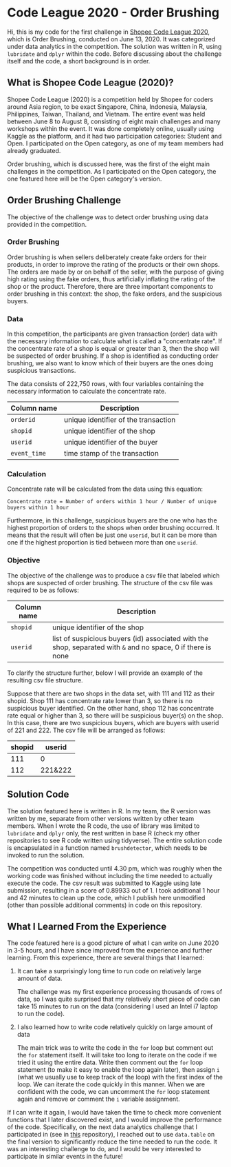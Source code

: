 # Code League 2020 - Order Brushing

Hi, this is my code for the first challenge in [Shopee Code League 2020](https://careers.shopee.sg/codeleague), which is Order Brushing, conducted on June 13, 2020. It was categorized under data analytics in the competition. The solution was written in R, using `lubridate` and `dplyr` within the code. Before discussing about the challenge itself and the code, a short background is in order.


## What is Shopee Code League (2020)?

Shopee Code League (2020) is a competition held by Shopee for coders around Asia region, to be exact Singapore, China, Indonesia, Malaysia, Philippines, Taiwan, Thailand, and Vietnam. The entire event was held between June 8 to August 8, consisting of eight main challenges and many workshops within the event. It was done completely online, usually using Kaggle as the platform, and it had two participation categories: Student and Open. I participated on the Open category, as one of my team members had already graduated. 

Order brushing, which is discussed here, was the first of the eight main challenges in the competition. As I participated on the Open category, the one featured here will be the Open category's version.


## Order Brushing Challenge

The objective of the challenge was to detect order brushing using data provided in the competition. 

### Order Brushing

Order brushing is when sellers deliberately create fake orders for their products, in order to improve the rating of the products or their own shops. The orders are made by or on behalf of the seller, with the purpose of giving high rating using the fake orders, thus artificially inflating the rating of the shop or the product. Therefore, there are three important components to order brushing in this context: the shop, the fake orders, and the suspicious buyers.

### Data

In this competition, the participants are given transaction (order) data with the necessary information to calculate what is called a "concentrate rate". If the concentrate rate of a shop is equal or greater than 3, then the shop will be suspected of order brushing. If a shop is identified as conducting order brushing, we also want to know which of their buyers are the ones doing suspicious transactions.

The data consists of 222,750 rows, with four variables containing the necessary information to calculate the concentrate rate.

Column name | Description
----------- | -----------
`orderid`   | unique identifier of the transaction
`shopid`    | unique identifier of the shop
`userid`    | unique identifier of the buyer
`event_time`| time stamp of the transaction

### Calculation

Concentrate rate will be calculated from the data using this equation:

```
Concentrate rate = Number of orders within 1 hour / Number of unique buyers within 1 hour
```

Furthermore, in this challenge, suspicious buyers are the one who has the highest proportion of orders to the shops when order brushing occurred. It means that the result will often be just one `userid`, but it can be more than one if the highest proportion is tied between more than one `userid`.

### Objective

The objective of the challenge was to produce a csv file that labeled which shops are suspected of order brushing. The structure of the csv file was required to be as follows:

Column name | Description
----------- | -----------
`shopid`      | unique identifier of the shop
`userid`      | list of suspicious buyers (id) associated with the shop, separated with `&` and no space, 0 if there is none


To clarify the structure further, below I will provide an example of the resulting csv file structure. 

Suppose that there are two shops in the data set, with 111 and 112 as their shopid. Shop 111 has concentrate rate lower than 3, so there is no suspicious buyer identified. On the other hand, shop 112 has concentrate rate equal or higher than 3, so there will be suspicious buyer(s) on the shop. In this case, there are two suspicious buyers, which are buyers with userid of 221 and 222. The csv file will be arranged as follows:

shopid  | userid
------- | -----------
111     | 0
112     | 221&222


## Solution Code

The solution featured here is written in R. In my team, the R version was written by me, separate from other versions written by other team members. When I wrote the R code, the use of library was limited to `lubridate` and `dplyr` only, the rest written in base R (check my other repositories to see R code written using tidyverse). The entire solution code is encapsulated in a function named `brushdetector`, which needs to be invoked to run the solution.

The competition was conducted until 4.30 pm, which was roughly when the working code was finished without including the time needed to actually execute the code. The csv result was submitted to Kaggle using late submission, resulting in a score of 0.89933 out of 1. I took additional 1 hour and 42 minutes to clean up the code, which I publish here unmodified (other than possible additional comments) in code on this repository. 


## What I Learned From the Experience

The code featured here is a good picture of what I can write on June 2020 in 3-5 hours, and I have since improved from the experience and further learning. From this experience, there are several things that I learned: 

1. It can take a surprisingly long time to run code on relatively large amount of data. 

    The challenge was my first experience processing thousands of rows of data, so I was quite surprised that my relatively short piece of code can take 15 minutes to run on the data (considering I used an Intel i7 laptop to run the code). 

2. I also learned how to write code relatively quickly on large amount of data 

    The main trick was to write the code in the `for` loop but comment out the `for` statement itself. It will take too long to iterate on the code if we tried it using the entire data. Write then comment out the `for` loop statement (to make it easy to enable the loop again later), then assign `i` (what we usually use to keep track of the loop) with the first index of the loop. We can iterate the code quickly in this manner. When we are confident with the code, we can uncomment the `for` loop statement again and remove or comment the `i` variable assignment.  

If I can write it again, I would have taken the time to check more convenient functions that I later discovered exist, and I would improve the performance of the code. Specifically, on the next data analytics challenge that I participated in (see in [this](https://github.com/feliciasanm/data-analytics-logistics-performance) repository), I reached out to use `data.table` on the final version to significantly reduce the time needed to run the code. It was an interesting challenge to do, and I would be very interested to participate in similar events in the future!